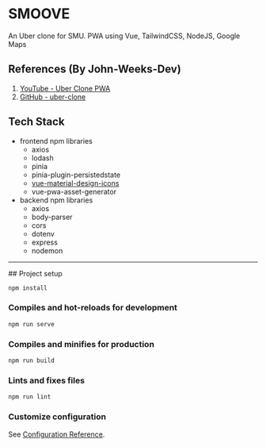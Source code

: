# SMOOVE

An Uber clone for SMU. PWA using Vue, TailwindCSS, NodeJS, Google Maps

## References (By John-Weeks-Dev)

1. [YouTube - Uber Clone PWA](https://www.youtube.com/watch?v=zXpr8zaK2eA)
2. [GitHub - uber-clone](https://github.com/John-Weeks-Dev/uber-clone)

## Tech Stack

-   frontend npm libraries
    -   axios
    -   lodash
    -   pinia
    -   pinia-plugin-persistedstate
    -   [vue-material-design-icons](https://pictogrammers.com/library/mdi/)
    -   vue-pwa-asset-generator
-   backend npm libraries
    -   axios
    -   body-parser
    -   cors
    -   dotenv
    -   express
    -   nodemon

<hr />
## Project setup

```
npm install
```

### Compiles and hot-reloads for development

```
npm run serve
```

### Compiles and minifies for production

```
npm run build
```

### Lints and fixes files

```
npm run lint
```

### Customize configuration

See [Configuration Reference](https://cli.vuejs.org/config/).
